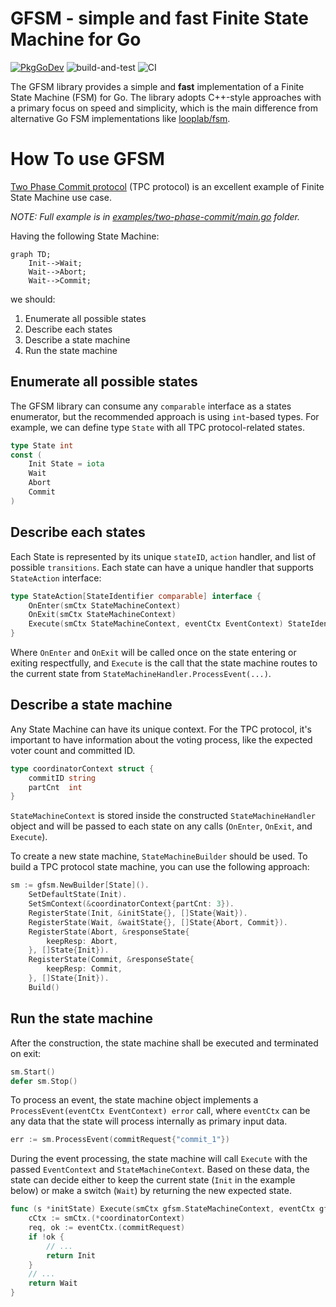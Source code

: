# GFSM - simple and fast Finite State Machine for Go

[![PkgGoDev](https://pkg.go.dev/badge/github.com/astavonin/gfsm)](https://pkg.go.dev/github.com/astavonin/gfsm)
![build-and-test](https://github.com/astavonin/gfsm/actions/workflows/go.yml/badge.svg)
![CI](https://github.com/astavonin/gfsm/actions/workflows/staticcheck-action.yml/badge.svg)

The GFSM library provides a simple and **fast** implementation of a Finite State Machine (FSM) for Go. The library adopts C++-style approaches with a primary focus on speed and simplicity, which is the main difference from alternative Go FSM implementations like [looplab/fsm](https://github.com/looplab/fsm).

# How To use GFSM

[Two Phase Commit protocol](https://en.wikipedia.org/wiki/Two-phase_commit_protocol) (TPC protocol) is an excellent example of Finite State Machine use case.

*NOTE: Full example is in [examples/two-phase-commit/main.go]() folder.*

Having the following State Machine:

```mermaid
graph TD;
    Init-->Wait;
    Wait-->Abort;
    Wait-->Commit;
```
 we should:
1. Enumerate all possible states
2. Describe each states
3. Describe a state machine
4. Run the state machine

## Enumerate all possible states

The GFSM library can consume any `comparable` interface as a states enumerator, but the recommended approach is using `int`-based types. For example, we can define type `State` with all TPC protocol-related states.

```go
type State int
const (
    Init State = iota
    Wait
    Abort
    Commit
)
```

## Describe each states

Each State is represented by its unique `stateID`, `action` handler, and list of possible `transitions`. Each state can have a unique handler that supports `StateAction` interface:

```go
type StateAction[StateIdentifier comparable] interface {
	OnEnter(smCtx StateMachineContext)
	OnExit(smCtx StateMachineContext)
	Execute(smCtx StateMachineContext, eventCtx EventContext) StateIdentifier
}
```
Where `OnEnter` and `OnExit` will be called once on the state entering or exiting respectfully, and `Execute` is the call that the state machine routes to the current state from `StateMachineHandler.ProcessEvent(...)`.

## Describe a state machine

Any State Machine can have its unique context. For the TPC protocol, it's important to have information about the voting process, like the expected voter count and committed ID.
```go
type coordinatorContext struct {
	commitID string
	partCnt  int
}
```
`StateMachineContext` is stored inside the constructed `StateMachineHandler` object and will be passed to each state on any calls (`OnEnter`, `OnExit`, and `Execute`).

To create a new state machine, `StateMachineBuilder` should be used. To build a TPC protocol state machine, you can use the following approach:

```go
sm := gfsm.NewBuilder[State]().
    SetDefaultState(Init).
    SetSmContext(&coordinatorContext{partCnt: 3}).
    RegisterState(Init, &initState{}, []State{Wait}).
    RegisterState(Wait, &waitState{}, []State{Abort, Commit}).
    RegisterState(Abort, &responseState{
        keepResp: Abort,
    }, []State{Init}).
    RegisterState(Commit, &responseState{
        keepResp: Commit,
    }, []State{Init}).
    Build()
```
## Run the state machine

After the construction, the state machine shall be executed and terminated on exit:

```go
sm.Start()
defer sm.Stop()
```

To process an event, the state machine object implements a `ProcessEvent(eventCtx EventContext) error` call, where `eventCtx` can be any data that the state will process internally as primary input data.

```go
err := sm.ProcessEvent(commitRequest{"commit_1"})
```

During the event processing, the state machine will call `Execute` with the passed `EventContext` and `StateMachineContext`. Based on these data, the state can decide either to keep the current state (`Init` in the example below) or make a switch (`Wait`) by returning the new expected state.

```go
func (s *initState) Execute(smCtx gfsm.StateMachineContext, eventCtx gfsm.EventContext) State {
	cCtx := smCtx.(*coordinatorContext)
	req, ok := eventCtx.(commitRequest)
	if !ok {
		// ...
		return Init
	}
	// ...
	return Wait
}
```
